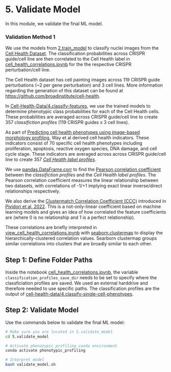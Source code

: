 # 5. Validate Model

In this module, we validate the final ML model.

### Validation Method 1

We use the models from [2.train_model](../2.train_model/) to classify nuclei images from the [Cell Health Dataset](https://github.com/WayScience/cell-health-data).
The classification probabilities across CRISPR guide/cell line are then correlated to the Cell Health label in [cell_health_correlations.ipynb](cell_health_correlations.ipynb) for the the respective CRISPR perturbation/cell line.

The Cell Health dataset has cell painting images across 119 CRISPR guide perturbations (~2 per gene perturbation) and 3 cell lines.
More information regarding the generation of this dataset can be found at https://github.com/broadinstitute/cell-health.

In [Cell-Health-Data/4.classify-features](https://github.com/WayScience/cell-health-data/tree/master/4.classify-features), we use the trained models to determine phenotypic class probabilities for each of the Cell Health cells.
These probabilities are averaged across CRISPR guide/cell line to create 357 *classifiction profiles* (119 CRISPR guides x 3 cell lines).

As part of [Predicting cell health phenotypes using image-based morphology profiling](https://www.molbiolcell.org/doi/10.1091/mbc.E20-12-0784), Way et al derived cell health indicators.
These indicators consist of 70 specific cell health phenotypes including proliferation, apoptosis, reactive oxygen species, DNA damage, and cell cycle stage.
These indicators are averaged across across CRISPR guide/cell line to create 357 [*Cell Health label profiles*](https://github.com/broadinstitute/cell-health/blob/master/1.generate-profiles/data/consensus/cell_health_median.tsv.gz).

We use [pandas.DataFrame.corr](https://pandas.pydata.org/pandas-docs/stable/reference/api/pandas.DataFrame.corr.html) to find the [Pearson correlation coefficient](https://en.wikipedia.org/wiki/Pearson_correlation_coefficient) between the *classifiction profiles* and the *Cell Health label profiles*.
The Pearson correlation coefficient measures the linear relationship between two datasets, with correlations of -1/+1 implying exact linear inverse/direct relationships respectively.

We also derive the [Clustermatch Correlation Coefficient (CCC)](https://github.com/greenelab/ccc) introduced in [Pividori et al, 2022](https://www.biorxiv.org/content/10.1101/2022.06.15.496326v1).
This is a not-only-linear coefficient based on machine learning models and gives an idea of how correlated the feature coefficients are (where 0 is no relationship and 1 is a perfect relationship).

These correlations are briefly interpreted in [view_cell_health_correlations.ipynb](view_cell_health_correlations.ipynb) with [seaborn.clustermap](https://seaborn.pydata.org/generated/seaborn.clustermap.html) to display the hierarchically-clustered correlation values.
Searborn clustermap groups similar correlations into clusters that are broadly similar to each other.

## Step 1: Define Folder Paths

Inside the notebook [cell_health_correlations.ipynb](cell_health_correlations.ipynb), the variable `classification_profiles_save_dir` needs to be set to specify where the classficiation profiles are saved.
We used an external harddrive and therefore needed to use specific paths.
The classification profiles are the output of [cell-health-data/4.classify-single-cell-phenotypes](https://github.com/roshankern/cell-health-data/tree/derive-classification-profiles/4.classify-single-cell-phenotypes).

## Step 2: Validate Model

Use the commands below to validate the final ML model:

```sh
# Make sure you are located in 5.validate_model
cd 5.validate_model

# Activate phenotypic_profiling conda environment
conda activate phenotypic_profiling

# Interpret model
bash validate_model.sh
```
